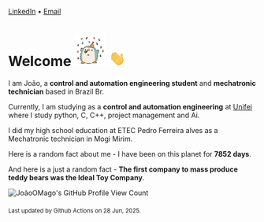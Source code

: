 [LinkedIn](https://www.linkedin.com/in/joão-pedro-gozzoli-b95641301/) &bull;
[Email](joaopedrogozzoli@gmail.com)

# Welcome <img src="happy.gif" height="64px" /> <img src="wave.gif" height="32px" />

I am João, a  **control and automation engineering student** and **mechatronic technician** based in Brazil Br.

Currently, I am studying as a **control and automation engineering** at [Unifei](https://unifei.edu.br) where I study python, C, C++, project management and Ai.

I did my high school education at ETEC Pedro Ferreira alves as a Mechatronic technician in Mogi Mirim.

Here is a random fact about me - I have been on this planet for **7852 days**.

And here is a just a random fact -  **The first company to mass produce teddy bears was the Ideal Toy Company**.

![JoãoOMago's GitHub Profile View Count](https://komarev.com/ghpvc/?username=JoaoOMago)

<sub>Last updated by Github Actions on 28 Jun, 2025.</sub>

